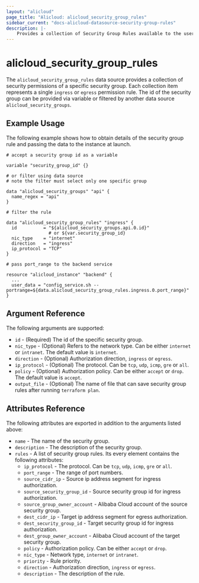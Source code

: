 ```yaml
---
layout: "alicloud"
page_title: "Alicloud: alicloud_security_group_rules"
sidebar_current: "docs-alicloud-datasource-security-group-rules"
description: |-
    Provides a collection of Security Group Rules available to the user.
---
```


# alicloud\_security\_group\_rules

The `alicloud_security_group_rules` data source provides a collection of security permissions of a specific security group.
Each collection item represents a single `ingress` or `egress` permission rule.
The id of the security group can be provided via variable or filtered by another data source `alicloud_security_groups`.

## Example Usage
The following example shows how to obtain details of the security group rule and passing the data to the instance at launch.
```hcl
# accept a security group id as a variable

variable "security_group_id" {}

# or filter using data source
# note the filter must select only one specific group

data "alicloud_security_groups" "api" {
  name_regex = "api"
}

# filter the rule

data "alicloud_security_group_rules" "ingress" {
  id          = "${alicloud_security_groups.api.0.id}"
                # or ${var.security_group_id}
  nic_type    = "internet"
  direction   = "ingress"
  ip_protocol = "TCP"
}

# pass port_range to the backend service

resource "alicloud_instance" "backend" {
  ...
  user_data = "config_service.sh --portrange=${data.alicloud_security_group_rules.ingress.0.port_range}"
}
```

## Argument Reference

The following arguments are supported:

* `id` - (Required) The id of the specific security group.
* `nic_type` - (Optional) Refers to the network type. Can be either `internet` or `intranet`. The default value is `internet`.
* `direction` - (Optional) Authorization direction, `ingress` or `egress`.
* `ip_protocol` - (Optional) The protocol. Can be `tcp`, `udp`, `icmp`, `gre` or `all`.
* `policy` - (Optional) Authorization policy. Can be either `accept` or `drop`. The default value is `accept`.
* `output_file` - (Optional) The name of file that can save security group rules after running `terraform plan`.

## Attributes Reference

The following attributes are exported in addition to the arguments listed above:

* `name` - The name of the security group.
* `description` - The description of the security group.
* `rules` - A list of security group rules. Its every element contains the following attributes:
  * `ip_protocol` - The protocol. Can be `tcp`, `udp`, `icmp`, `gre` or `all`.
  * `port_range` - The range of port numbers.
  * `source_cidr_ip` - Source ip address segment for ingress authorization.
  * `source_security_group_id` - Source security group id for ingress authorization.
  * `source_group_owner_account` - Alibaba Cloud account of the source security group.
  * `dest_cidr_ip` - Target ip address segment for egress authorization.
  * `dest_security_group_id` - Target security group id for ingress authorization.
  * `dest_group_owner_account` - Alibaba Cloud account of the target security group.
  * `policy` - Authorization policy. Can be either `accept` or `drop`.
  * `nic_type` - Network type, `internet` or `intranet`.
  * `priority` - Rule priority.
  * `direction` - Authorization direction, `ingress` or `egress`.
  * `description` - The description of the rule.
